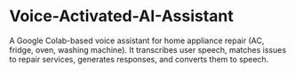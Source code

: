 # Voice-Activated-AI-Assistant
A Google Colab-based voice assistant for home appliance repair (AC, fridge, oven, washing machine). It transcribes user speech, matches issues to repair services, generates responses, and converts them to speech.
